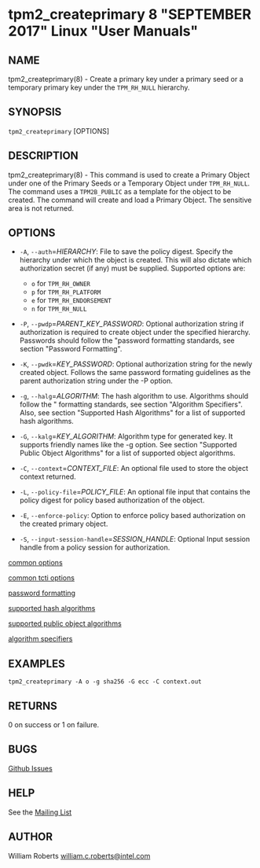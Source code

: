 tpm2_createprimary 8 "SEPTEMBER 2017" Linux "User Manuals"
==================================================

NAME
----

tpm2_createprimary(8) - Create a primary key under a primary seed or a temporary
primary key under the `TPM_RH_NULL` hierarchy.

SYNOPSIS
--------

`tpm2_createprimary` [OPTIONS]

DESCRIPTION
-----------

tpm2_createprimary(8) - This command is used to create a Primary Object under
one of the Primary Seeds or a Temporary Object under `TPM_RH_NULL`. The command
uses a `TPM2B_PUBLIC` as a template for the object to be created. The command
will create and load a Primary Object. The sensitive area is not returned.

OPTIONS
-------

  * `-A`, `--auth`=_HIERARCHY_:
    File to save the policy digest.
    Specify the hierarchy under which the object is created. This will also dictate which authorization secret (if any) must be supplied.
    Supported options are:
      * `o` for `TPM_RH_OWNER`
      * `p` for `TPM_RH_PLATFORM`
      * `e` for `TPM_RH_ENDORSEMENT`
      * `n` for `TPM_RH_NULL`

  * `-P`, `--pwdp`=_PARENT\_KEY\_PASSWORD_:
    Optional authorization string if authorization is required to create object under the specified hierarchy.
    Passwords should follow the "password formatting standards, see section "Password Formatting".

  * `-K`, `--pwdk`=_KEY\_PASSWORD_:
    Optional authorization string for the newly created object. Follows the same password formating guidelines
    as the parent authorization string under the -P option.

  * `-g`, `--halg`=_ALGORITHM_:
    The hash algorithm to use. Algorithms should follow the
    " formatting standards, see section "Algorithm Specifiers".
    Also, see section "Supported Hash Algorithms" for a list of supported
    hash algorithms.

  * `-G`, `--kalg`=_KEY\_ALGORITHM_:
    Algorithm type for generated key. It supports friendly names like the -g option.
    See section "Supported Public Object Algorithms" for a list of supported
    object algorithms.

  * `-C`, `--context`=_CONTEXT\_FILE_:
    An optional file used to store the object context returned.

  * `-L`, `--policy-file`=_POLICY\_FILE_:
    An optional file input that contains the policy digest for policy based authorization of the object.

  * `-E`, `--enforce-policy`:
    Option to enforce policy based authorization on the created primary object.

  * `-S`, `--input-session-handle`=_SESSION\_HANDLE_:
    Optional Input session handle from a policy session for authorization.

[common options](common/options.md)

[common tcti options](common/tcti.md)

[password formatting](common/password.md)

[supported hash algorithms](common/hash.md)

[supported public object algorithms](common/object-alg.md)

[algorithm specifiers](common/alg.md)

EXAMPLES
--------
```
tpm2_createprimary -A o -g sha256 -G ecc -C context.out
```

RETURNS
-------
0 on success or 1 on failure.

BUGS
----
[Github Issues](https://github.com/01org/tpm2-tools/issues)

HELP
----
See the [Mailing List](https://lists.01.org/mailman/listinfo/tpm2)

AUTHOR
------
William Roberts <william.c.roberts@intel.com>
